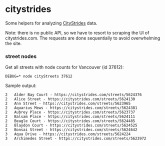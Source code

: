 # citystrides

Some helpers for analyzing [CityStrides](https://citystrides.com) data.

Note: there is no public API, so we have to resort to scraping the UI of citystrides.com.
The requests are done sequentially to avoid overwhelming the site.

### street nodes

Get all streets with node counts for Vancouver (id 37612):

`DEBUG=* node cityStreets 37612`

Sample output:

```
2	Alder Bay Court - https://citystrides.com/streets/5624376
2	Alice Street - https://citystrides.com/streets/5624130
2	Ann Street - https://citystrides.com/streets/5623965
2	Aquarius Mews - https://citystrides.com/streets/5624381
2	Aubrey Place - https://citystrides.com/streets/5623737
2	Balsam Place - https://citystrides.com/streets/5624111
2	Beagle Court - https://citystrides.com/streets/5624485
2	Blaydon Court - https://citystrides.com/streets/5624525
2	Bonsai Street - https://citystrides.com/streets/5624642
3	Aqua Drive - https://citystrides.com/streets/5624224
3	Archimedes Street - https://citystrides.com/streets/5623972
```
